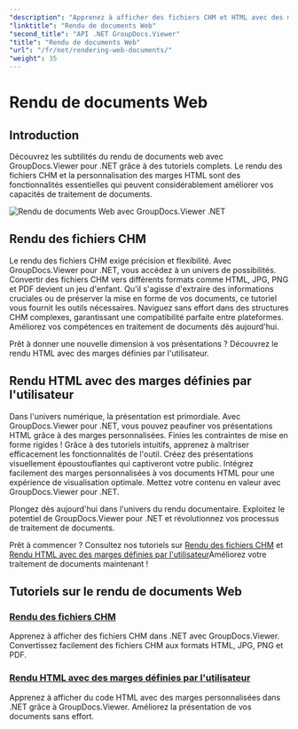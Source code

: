 ```yaml
---
"description": "Apprenez à afficher des fichiers CHM et HTML avec des marges personnalisées dans .NET grâce à GroupDocs.Viewer. Convertissez facilement des fichiers CHM aux formats HTML, JPG, PNG et PDF."
"linktitle": "Rendu de documents Web"
"second_title": "API .NET GroupDocs.Viewer"
"title": "Rendu de documents Web"
"url": "/fr/net/rendering-web-documents/"
"weight": 35
---
```


# Rendu de documents Web

## Introduction

Découvrez les subtilités du rendu de documents web avec GroupDocs.Viewer pour .NET grâce à des tutoriels complets. Le rendu des fichiers CHM et la personnalisation des marges HTML sont des fonctionnalités essentielles qui peuvent considérablement améliorer vos capacités de traitement de documents.

![Rendu de documents Web avec GroupDocs.Viewer .NET](/viewer/rendering-web-documents/image.png)

## Rendu des fichiers CHM

Le rendu des fichiers CHM exige précision et flexibilité. Avec GroupDocs.Viewer pour .NET, vous accédez à un univers de possibilités. Convertir des fichiers CHM vers différents formats comme HTML, JPG, PNG et PDF devient un jeu d'enfant. Qu'il s'agisse d'extraire des informations cruciales ou de préserver la mise en forme de vos documents, ce tutoriel vous fournit les outils nécessaires. Naviguez sans effort dans des structures CHM complexes, garantissant une compatibilité parfaite entre plateformes. Améliorez vos compétences en traitement de documents dès aujourd'hui.

Prêt à donner une nouvelle dimension à vos présentations ? Découvrez le rendu HTML avec des marges définies par l'utilisateur.

## Rendu HTML avec des marges définies par l'utilisateur

Dans l'univers numérique, la présentation est primordiale. Avec GroupDocs.Viewer pour .NET, vous pouvez peaufiner vos présentations HTML grâce à des marges personnalisées. Finies les contraintes de mise en forme rigides ! Grâce à des tutoriels intuitifs, apprenez à maîtriser efficacement les fonctionnalités de l'outil. Créez des présentations visuellement époustouflantes qui captiveront votre public. Intégrez facilement des marges personnalisées à vos documents HTML pour une expérience de visualisation optimale. Mettez votre contenu en valeur avec GroupDocs.Viewer pour .NET.

Plongez dès aujourd'hui dans l'univers du rendu documentaire. Exploitez le potentiel de GroupDocs.Viewer pour .NET et révolutionnez vos processus de traitement de documents.

Prêt à commencer ? Consultez nos tutoriels sur [Rendu des fichiers CHM](./render-chm/) et [Rendu HTML avec des marges définies par l'utilisateur](./render-html-margins/)Améliorez votre traitement de documents maintenant !
## Tutoriels sur le rendu de documents Web
### [Rendu des fichiers CHM](./render-chm/)
Apprenez à afficher des fichiers CHM dans .NET avec GroupDocs.Viewer. Convertissez facilement des fichiers CHM aux formats HTML, JPG, PNG et PDF.
### [Rendu HTML avec des marges définies par l'utilisateur](./render-html-margins/)
Apprenez à afficher du code HTML avec des marges personnalisées dans .NET grâce à GroupDocs.Viewer. Améliorez la présentation de vos documents sans effort.